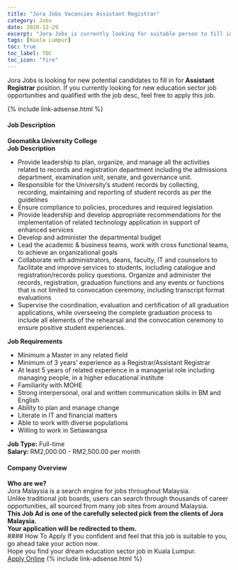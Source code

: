 ```yaml
---
title: "Jora Jobs Vacancies Assistant Registrar" 
category: Jobs 
date: 2020-12-29 
excerpt: "Jora Jobs is currently looking for suitable person to fill in the Assistant Registrar which positioned at Kuala Lumpur" 
tags: [Kuala Lumpur] 
toc: true 
toc_label: TOC 
toc_icon: "fire" 
--- 
```


<p>Jora Jobs is looking for new potential candidates to fill in for <b>Assistant Registrar</b> position. If you currently looking for new education sector job opportunities and qualified with the job desc, feel free to apply this job.
</p>{% include link-adsense.html %} 
 <div><div><div><h4>Job Description</h4></div></div><div><div><span><div><div><strong>Geomatika University College</strong></div><div><strong>Job Description</strong><ul><li>Provide leadership to plan, organize, and manage all the activities related to records and registration department including the admissions department, examination unit, senate, and governance unit.</li><li>Responsible for the University&#8217;s student records by collecting, recording, maintaining and reporting of student records as per the guidelines</li><li>Ensure compliance to policies, procedures and required legislation</li><li>Provide leadership and develop appropriate recommendations for the implementation of related technology application in support of enhanced services</li><li>Develop and administer the departmental budget</li><li>Lead the academic &amp; business teams, work with cross functional teams, to achieve an organizational goals</li><li>Collaborate with administrators, deans, faculty, IT and counselors to facilitate and improve services to students, including catalogue and registration/records policy questions. Organize and administer the records, registration, graduation functions and any events or functions that is not limited to convocation ceremony, including transcript format evaluations</li><li>Supervise the coordination, evaluation and certification of all graduation applications, while overseeing the complete graduation process to include all elements of the rehearsal and the convocation ceremony to ensure positive student experiences.</li></ul><div><strong>Job Requirements</strong><ul><li>Minimum a Master in any related field</li><li>Minimum of 3 years&#8217; experience as a Registrar/Assistant Registrar</li><li>At least 5 years of related experience in a managerial role including managing people, in a higher educational institute</li><li>Familiarity with MOHE</li><li>Strong interpersonal, oral and written communication skills in BM and English</li><li>Ability to plan and manage change</li><li>Literate in IT and financial matters</li><li>Able to work with diverse populations</li><li>Willing to work in Setiawangsa</li></ul></div></div><div><strong>Job Type:</strong> Full-time</div><div><strong>Salary: </strong>RM2,000.00 - RM2,500.00 per month</div></div></span></div></div></div> 
<div><div><div><h4>Company Overview</h4></div></div><div><div><span><div><div>
<strong>Who are we?</strong></div>
<div>
	Jora Malaysia is a search engine for jobs throughout Malaysia.<br>
	Unlike traditional job boards, users can search through thousands of career opportunities, all sourced from many job sites from around Malaysia.&#160;</div>
<div>
<div>
<strong>This Job Ad is one of the carefully selected pick from the clients of Jora Malaysia.</strong></div>
<div>
<strong>Your application will be redirected to them.</strong></div>
</div></div></span></div></div></div> 
#### How To Apply 
If you confident and feel that this job is suitable to you, go ahead take your action now. <br/> 
Hope you find your dream education sector job in Kuala Lumpur. <br/> 
<a href="https://www.jobstreet.com.my/en/job/assistant-registrar-4452023?jobId=jobstreet-my-job-4452023&sectionRank=18&token=0~8172a3b8-6206-44e4-9f7c-32dbef37ae03&fr=SRP%20View%20In%20New%20Ta" class="btn btn--info" target="_blank" rel="nofollow noopenner">Apply Online</a> 
{% include link-adsense.html %} 